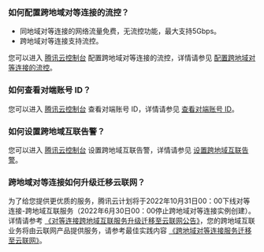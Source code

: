 ### 如何配置跨地域对等连接的流控？
- 同地域对等连接的网络流量免费，无流控功能，最大支持5Gbps。
- 跨地域对等连接支持流控。

您可以进入 [腾讯云控制台](https://console.cloud.tencent.com/) 配置跨地域对等连接的流控，详情请参见 [配置跨地域对等连接的流控](https://cloud.tencent.com/document/product/553/18843)。

### 如何查看对端账号 ID？
您可以进入 [腾讯云控制台](https://console.cloud.tencent.com/) 查看对端账号 ID，详情请参见 [查看对端账号 ID](https://cloud.tencent.com/document/product/553/18849)。

### 如何设置跨地域互联告警？
您可以进入 [腾讯云控制台](https://console.cloud.tencent.com/) 设置跨地域互联告警，详情请参见 [设置跨地域互联告警](https://cloud.tencent.com/document/product/553/18851)。

### 跨地域对等连接如何升级迁移云联网？
为了给您提供更优质的服务，腾讯云计划将于2022年10月31日00：00下线对等连接-跨地域互联服务（2022年6月30日00：00停止跨地域对等连接实例创建）。详情请参考 [《对等连接跨地域互联服务升级迁移至云联网公告》](https://cloud.tencent.com/document/product/553/74376)，您的跨地域互联业务将由云联网产品提供服务，请参考最佳实践内容 [《跨地域对等连接服务迁移至云联网》](https://cloud.tencent.com/document/product/553/73148)。
